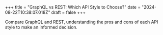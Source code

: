 +++
title = "GraphQL vs REST: Which API Style to Choose?"
date = "2024-08-22T10:38:07.018Z"
draft = false
+++

  Compare GraphQL and REST, understanding the pros and cons of each API style to make an informed decision.
        